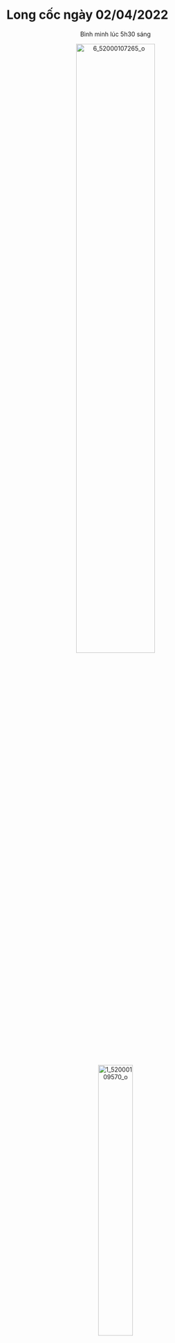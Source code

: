 # Long cốc ngày 02/04/2022
<p align="center">
    Bình minh lúc 5h30 sáng
</p>
<p align="center">
    <a data-flickr-embed="true" href="https://www.flickr.com/photos/198378715@N06/52911297778/in/album-72177720308422514/" title="6_52000107265_o"><img src="https://live.staticflickr.com/65535/52911297778_665db772b8_k.jpg" width="60%" alt="6_52000107265_o"/></a><script async src="//embedr.flickr.com/assets/client-code.js" charset="utf-8"></script>
</p>

<p align="center">
    <a data-flickr-embed="true" href="https://www.flickr.com/photos/198378715@N06/52910844631/in/album-72177720308422514/" title="1_52000109570_o"><img src="https://live.staticflickr.com/65535/52910844631_08ba0b3bab_k.jpg" width="40%" alt="1_52000109570_o"/></a><script async src="//embedr.flickr.com/assets/client-code.js" charset="utf-8"></script>
</p>
<p align="center">
    <a data-flickr-embed="true" href="https://www.flickr.com/photos/198378715@N06/52911232325/in/album-72177720308422514/" title="2_51999831544_o"><img src="https://live.staticflickr.com/65535/52911232325_56405929aa_k.jpg" width="60%"  alt="2_51999831544_o"/></a><script async src="//embedr.flickr.com/assets/client-code.js" charset="utf-8"></script>
</p>
<p align="center">
    Đồi chè xanh mướt
</p>
<p align="center">
    <a data-flickr-embed="true" href="https://www.flickr.com/photos/198378715@N06/52910997639/in/album-72177720308422514/" title="4_51999830469_o"><img src="https://live.staticflickr.com/65535/52910997639_6d9185da57_k.jpg" width="60%" alt="4_51999830469_o"/></a><script async src="//embedr.flickr.com/assets/client-code.js" charset="utf-8"></script>
</p>

<p align="center">
    <a data-flickr-embed="true" href="https://www.flickr.com/photos/198378715@N06/52910997529/in/album-72177720308422514/" title="5_51999631228_o"><img src="https://live.staticflickr.com/65535/52910997529_ff673711ee_k.jpg" width="60%" alt="5_51999631228_o"/></a><script async src="//embedr.flickr.com/assets/client-code.js" charset="utf-8"></script>
</p>

<p align="center">
    Cọn nước Khả Cửu
</p>
<p align="center">
    <a data-flickr-embed="true" href="https://www.flickr.com/photos/198378715@N06/52911297763/in/album-72177720308422514/" title="7_51999630778_o"><img src="https://live.staticflickr.com/65535/52911297763_e4b76f1d75_k.jpg" width="40%" alt="7_51999630778_o"/></a><script async src="//embedr.flickr.com/assets/client-code.js" charset="utf-8"></script>
</p>


<p align="center">
    <a data-flickr-embed="true" href="https://www.flickr.com/photos/198378715@N06/52910843741/in/album-72177720308422514/" title="8_51999572121_o"><img src="https://live.staticflickr.com/65535/52910843741_72fc14d98d_k.jpg" width="60%" alt="8_51999572121_o"/></a><script async src="//embedr.flickr.com/assets/client-code.js" charset="utf-8"></script>
</p>


